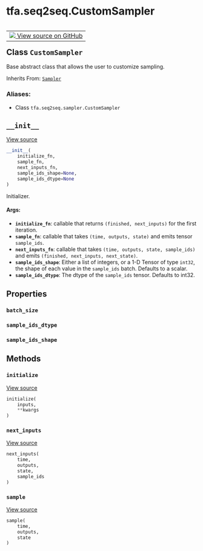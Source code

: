 <div itemscope itemtype="http://developers.google.com/ReferenceObject">
<meta itemprop="name" content="tfa.seq2seq.CustomSampler" />
<meta itemprop="path" content="Stable" />
<meta itemprop="property" content="batch_size"/>
<meta itemprop="property" content="sample_ids_dtype"/>
<meta itemprop="property" content="sample_ids_shape"/>
<meta itemprop="property" content="__init__"/>
<meta itemprop="property" content="initialize"/>
<meta itemprop="property" content="next_inputs"/>
<meta itemprop="property" content="sample"/>
</div>

# tfa.seq2seq.CustomSampler


<table class="tfo-notebook-buttons tfo-api" align="left">

<td>
  <a target="_blank" href="https://github.com/tensorflow/addons/tree/r0.6/tensorflow_addons/seq2seq/sampler.py#L107-L165">
    <img src="https://www.tensorflow.org/images/GitHub-Mark-32px.png" />
    View source on GitHub
  </a>
</td></table>



## Class `CustomSampler`

Base abstract class that allows the user to customize sampling.

Inherits From: [`Sampler`](../../tfa/seq2seq/Sampler.md)

### Aliases:

* Class `tfa.seq2seq.sampler.CustomSampler`


<!-- Placeholder for "Used in" -->


<h2 id="__init__"><code>__init__</code></h2>

<a target="_blank" href="https://github.com/tensorflow/addons/tree/r0.6/tensorflow_addons/seq2seq/sampler.py#L110-L137">View source</a>

``` python
__init__(
    initialize_fn,
    sample_fn,
    next_inputs_fn,
    sample_ids_shape=None,
    sample_ids_dtype=None
)
```

Initializer.


#### Args:


* <b>`initialize_fn`</b>: callable that returns `(finished, next_inputs)` for
  the first iteration.
* <b>`sample_fn`</b>: callable that takes `(time, outputs, state)` and emits
  tensor `sample_ids`.
* <b>`next_inputs_fn`</b>: callable that takes
  `(time, outputs, state, sample_ids)` and emits
  `(finished, next_inputs, next_state)`.
* <b>`sample_ids_shape`</b>: Either a list of integers, or a 1-D Tensor of type
  `int32`, the shape of each value in the `sample_ids` batch.
  Defaults to a scalar.
* <b>`sample_ids_dtype`</b>: The dtype of the `sample_ids` tensor. Defaults to
  int32.



## Properties

<h3 id="batch_size"><code>batch_size</code></h3>




<h3 id="sample_ids_dtype"><code>sample_ids_dtype</code></h3>




<h3 id="sample_ids_shape"><code>sample_ids_shape</code></h3>






## Methods

<h3 id="initialize"><code>initialize</code></h3>

<a target="_blank" href="https://github.com/tensorflow/addons/tree/r0.6/tensorflow_addons/seq2seq/sampler.py#L154-L158">View source</a>

``` python
initialize(
    inputs,
    **kwargs
)
```




<h3 id="next_inputs"><code>next_inputs</code></h3>

<a target="_blank" href="https://github.com/tensorflow/addons/tree/r0.6/tensorflow_addons/seq2seq/sampler.py#L163-L165">View source</a>

``` python
next_inputs(
    time,
    outputs,
    state,
    sample_ids
)
```




<h3 id="sample"><code>sample</code></h3>

<a target="_blank" href="https://github.com/tensorflow/addons/tree/r0.6/tensorflow_addons/seq2seq/sampler.py#L160-L161">View source</a>

``` python
sample(
    time,
    outputs,
    state
)
```







